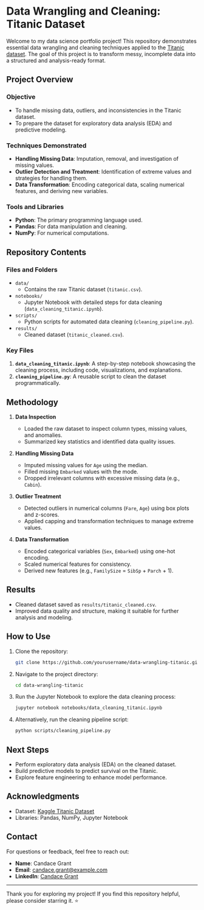 # Data Wrangling and Cleaning: Titanic Dataset

Welcome to my data science portfolio project! This repository demonstrates essential data wrangling and cleaning techniques applied to the [Titanic dataset](https://www.kaggle.com/c/titanic). The goal of this project is to transform messy, incomplete data into a structured and analysis-ready format.

## Project Overview

### Objective
- To handle missing data, outliers, and inconsistencies in the Titanic dataset.
- To prepare the dataset for exploratory data analysis (EDA) and predictive modeling.

### Techniques Demonstrated
- **Handling Missing Data**: Imputation, removal, and investigation of missing values.
- **Outlier Detection and Treatment**: Identification of extreme values and strategies for handling them.
- **Data Transformation**: Encoding categorical data, scaling numerical features, and deriving new variables.

### Tools and Libraries
- **Python**: The primary programming language used.
- **Pandas**: For data manipulation and cleaning.
- **NumPy**: For numerical computations.

## Repository Contents

### Files and Folders
- `data/`
  - Contains the raw Titanic dataset (`titanic.csv`).
- `notebooks/`
  - Jupyter Notebook with detailed steps for data cleaning (`data_cleaning_titanic.ipynb`).
- `scripts/`
  - Python scripts for automated data cleaning (`cleaning_pipeline.py`).
- `results/`
  - Cleaned dataset (`titanic_cleaned.csv`).

### Key Files
1. **`data_cleaning_titanic.ipynb`**: A step-by-step notebook showcasing the cleaning process, including code, visualizations, and explanations.
2. **`cleaning_pipeline.py`**: A reusable script to clean the dataset programmatically.

## Methodology

1. **Data Inspection**
   - Loaded the raw dataset to inspect column types, missing values, and anomalies.
   - Summarized key statistics and identified data quality issues.

2. **Handling Missing Data**
   - Imputed missing values for `Age` using the median.
   - Filled missing `Embarked` values with the mode.
   - Dropped irrelevant columns with excessive missing data (e.g., `Cabin`).

3. **Outlier Treatment**
   - Detected outliers in numerical columns (`Fare`, `Age`) using box plots and z-scores.
   - Applied capping and transformation techniques to manage extreme values.

4. **Data Transformation**
   - Encoded categorical variables (`Sex`, `Embarked`) using one-hot encoding.
   - Scaled numerical features for consistency.
   - Derived new features (e.g., `FamilySize` = `SibSp` + `Parch` + 1).

## Results
- Cleaned dataset saved as `results/titanic_cleaned.csv`.
- Improved data quality and structure, making it suitable for further analysis and modeling.

## How to Use

1. Clone the repository:
   ```bash
   git clone https://github.com/yourusername/data-wrangling-titanic.git
   ```

2. Navigate to the project directory:
   ```bash
   cd data-wrangling-titanic
   ```

3. Run the Jupyter Notebook to explore the data cleaning process:
   ```bash
   jupyter notebook notebooks/data_cleaning_titanic.ipynb
   ```

4. Alternatively, run the cleaning pipeline script:
   ```bash
   python scripts/cleaning_pipeline.py
   ```

## Next Steps
- Perform exploratory data analysis (EDA) on the cleaned dataset.
- Build predictive models to predict survival on the Titanic.
- Explore feature engineering to enhance model performance.

## Acknowledgments
- Dataset: [Kaggle Titanic Dataset](https://www.kaggle.com/c/titanic)
- Libraries: Pandas, NumPy, Jupyter Notebook

## Contact
For questions or feedback, feel free to reach out:
- **Name**: Candace Grant
- **Email**: candace.grant@example.com
- **LinkedIn**: [Candace Grant](https://www.linkedin.com/in/candacegrant)

---

Thank you for exploring my project! If you find this repository helpful, please consider starring it. ⭐

